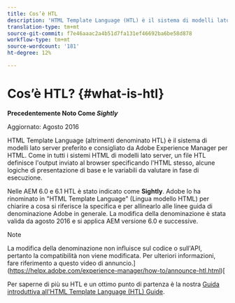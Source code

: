 ```yaml
---
title: Cos’è HTL
description: 'HTML Template Language (HTL) è il sistema di modelli lato server preferito di Adobe Experience Manager per HTML. '
translation-type: tm+mt
source-git-commit: f7e46aaac2a4b51d7fa131ef46692ba6be58d878
workflow-type: tm+mt
source-wordcount: '181'
ht-degree: 12%

---
```



# Cos’è HTL? {#what-is-htl}

**Precedentemente Noto Come  *Sightly***

Aggiornato: Agosto 2016

HTML Template Language (altrimenti denominato HTL) è il sistema di modelli lato server preferito e consigliato da Adobe Experience Manager per HTML. Come in tutti i sistemi HTML di modelli lato server, un file HTL definisce l&#39;output inviato al browser specificando l&#39;HTML stesso, alcune logiche di presentazione di base e le variabili da valutare in fase di esecuzione.

Nelle AEM 6.0 e 6.1 HTL è stato indicato come **Sightly**.  Adobe lo ha rinominato in &quot;HTML Template Language&quot; (Lingua modello HTML) per chiarire a cosa si riferisce la specifica e per allinearlo alle linee guida di denominazione  Adobe in generale. La modifica della denominazione è stata valida da agosto 2016 e si applica AEM versione 6.0 e successive.

>[!NOTE]
>
>La modifica della denominazione non influisce sul codice o sull&#39;API, pertanto la compatibilità non viene modificata. Per ulteriori informazioni, fare riferimento a questo video di annuncio.](https://helpx.adobe.com/experience-manager/how-to/announce-htl.html)[

Per saperne di più su HTL e un ottimo punto di partenza è la nostra [Guida introduttiva all&#39;HTML Template Language (HTL) Guide](overview.md).
